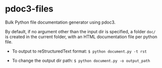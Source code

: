 # pdoc3-files

Bulk Python file documentation generator using pdoc3.

By default, if no argument other than the input dir is specified, a folder `doc/` is created in the current folder, with an HTML documentation file per python file.

- To output to reStructuredText format:
    `$ python document.py -t rst`

- To change the output dir path:
    `$ python document.py -o output_path`